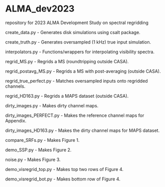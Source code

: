 # ALMA_dev2023
repository for 2023 ALMA Development Study on spectral regridding

create_data.py - Generates disk simulations using csalt package.

create_truth.py - Generates oversampled (1 kHz) true input simulation.

interpolators.py - Functions/wrappers for interpolating visibility spectra.

regrid_MS.py - Regrids a MS (roundtripping outside CASA).

regrid_postavg_MS.py - Regrids a MS with post-averaging (outside CASA).

regrid_true_perfect.py - Matches oversampled inputs onto regridded channels.

regrid_HD163.py - Regrids a MAPS dataset (outside CASA).

dirty_images.py - Makes dirty channel maps.

dirty_images_PERFECT.py - Makes the reference channel maps for Appendix.

dirty_images_HD163.py - Makes the dirty channel maps for MAPS dataset.

compare_SRFs.py - Makes Figure 1.

demo_SSP.py - Makes Figure 2.

noise.py - Makes Figure 3.

demo_visregrid_top.py - Makes top two rows of Figure 4.

demo_visregrid_bot.py - Makes bottom row of Figure 4.


